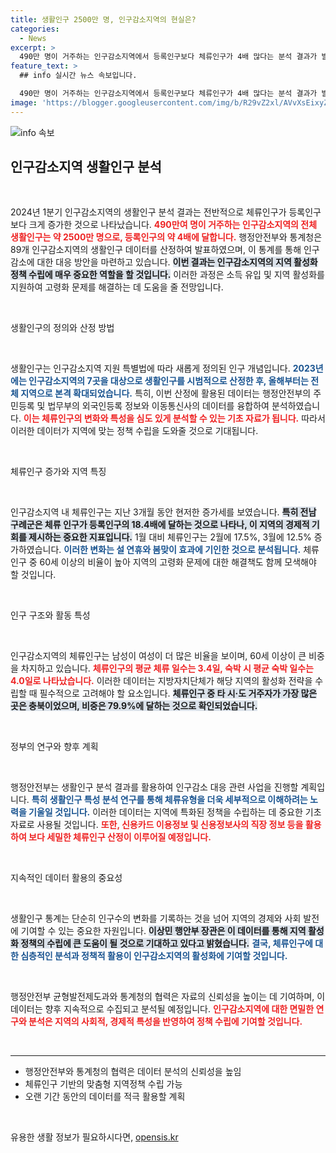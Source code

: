 ```yaml
---
title: 생활인구 2500만 명, 인구감소지역의 현실은?
categories:
  - News
excerpt: >
  490만 명이 거주하는 인구감소지역에서 등록인구보다 체류인구가 4배 많다는 분석 결과가 발표됐다. 특히 전남 구례군은 체류인구가 무려 18.4배에 달해 주목받고 있다. 생활인구 통계가 지역 활성화 정책에 어떻게 활용될지 기대가 모아진다!
feature_text: >
  ## info 실시간 뉴스 속보입니다.

  490만 명이 거주하는 인구감소지역에서 등록인구보다 체류인구가 4배 많다는 분석 결과가 발표됐다. 특히 전남 구례군은 체류인구가 무려 18.4배에 달해 주목받고 있다. 생활인구 통계가 지역 활성화 정책에 어떻게 활용될지 기대가 모아진다!
image: 'https://blogger.googleusercontent.com/img/b/R29vZ2xl/AVvXsEixyZcFfHzMRdzZMjFBmAUKJYCLCGyLL1o632UiGVXcaFdKo_bkvkuCioo0uUKlGfBVcT3P84aROyZIXSBEx3Aw5nCQ3pTgDom1WDC4m8eifvWiAmWEEVb4x6G_l8C0QH225ldMjyaFvpxGEBGNO37VmDTDMHGhJPq73UglMfDca1-0aw/s1600/blogspot.png'
---
```


<p><img src="https://blogger.googleusercontent.com/img/b/R29vZ2xl/AVvXsEixyZcFfHzMRdzZMjFBmAUKJYCLCGyLL1o632UiGVXcaFdKo_bkvkuCioo0uUKlGfBVcT3P84aROyZIXSBEx3Aw5nCQ3pTgDom1WDC4m8eifvWiAmWEEVb4x6G_l8C0QH225ldMjyaFvpxGEBGNO37VmDTDMHGhJPq73UglMfDca1-0aw/s1600/blogspot.png" alt="info 속보" /></p>

<h2 data-ke-size="size26">인구감소지역 생활인구 분석</h2>

<p data-ke-size="size16">&nbsp;</p>

<p>2024년 1분기 인구감소지역의 생활인구 분석 결과는 전반적으로 체류인구가 등록인구보다 크게 증가한 것으로 나타났습니다. <b><span style="color: #ee2323;">490만여 명이 거주하는 인구감소지역의 전체 생활인구는 약 2500만 명으로, 등록인구의 약 4배에 달합니다.</span></b> 행정안전부와 통계청은 89개 인구감소지역의 생활인구 데이터를 산정하여 발표하였으며, 이 통계를 통해 인구감소에 대한 대응 방안을 마련하고 있습니다. <b><span style="background-color: #21538527;">이번 결과는 인구감소지역의 지역 활성화 정책 수립에 매우 중요한 역할을 할 것입니다.</span></b> 이러한 과정은 소득 유입 및 지역 활성화를 지원하여 고령화 문제를 해결하는 데 도움을 줄 전망입니다.</p>

<p data-ke-size="size16">&nbsp;</p>

<p>생활인구의 정의와 산정 방법</p>

<p data-ke-size="size16">&nbsp;</p>

<p>생활인구는 인구감소지역 지원 특별법에 따라 새롭게 정의된 인구 개념입니다. <b><span style="color: #1a5490;">2023년에는 인구감소지역의 7곳을 대상으로 생활인구를 시범적으로 산정한 후, 올해부터는 전체 지역으로 본격 확대되었습니다.</span></b> 특히, 이번 산정에 활용된 데이터는 행정안전부의 주민등록 및 법무부의 외국인등록 정보와 이동통신사의 데이터를 융합하여 분석하였습니다. <b><span style="color: #ee2323;">이는 체류인구의 변화와 특성을 심도 있게 분석할 수 있는 기초 자료가 됩니다.</span></b> 따라서 이러한 데이터가 지역에 맞는 정책 수립을 도와줄 것으로 기대됩니다.</p>

<p data-ke-size="size16">&nbsp;</p>

<p>체류인구 증가와 지역 특징</p>

<p data-ke-size="size16">&nbsp;</p>

<p>인구감소지역 내 체류인구는 지난 3개월 동안 현저한 증가세를 보였습니다. <b><span style="background-color: #21538527;">특히 전남 구례군은 체류 인구가 등록인구의 18.4배에 달하는 것으로 나타나, 이 지역의 경제적 기회를 제시하는 중요한 지표입니다.</span></b> 1월 대비 체류인구는 2월에 17.5%, 3월에 12.5% 증가하였습니다. <b><span style="color: #1a5490;">이러한 변화는 설 연휴와 봄맞이 효과에 기인한 것으로 분석됩니다.</span></b> 체류인구 중 60세 이상의 비율이 높아 지역의 고령화 문제에 대한 해결책도 함께 모색해야 할 것입니다.</p>

<p data-ke-size="size16">&nbsp;</p>

<p>인구 구조와 활동 특성</p>

<p data-ke-size="size16">&nbsp;</p>

<p>인구감소지역의 체류인구는 남성이 여성이 더 많은 비율을 보이며, 60세 이상이 큰 비중을 차지하고 있습니다. <b><span style="color: #ee2323;">체류인구의 평균 체류 일수는 3.4일, 숙박 시 평균 숙박 일수는 4.0일로 나타났습니다.</span></b> 이러한 데이터는 지방자치단체가 해당 지역의 활성화 전략을 수립할 때 필수적으로 고려해야 할 요소입니다. <b><span style="background-color: #21538527;">체류인구 중 타 시·도 거주자가 가장 많은 곳은 충북이었으며, 비중은 79.9%에 달하는 것으로 확인되었습니다.</span></b> </p>

<p data-ke-size="size16">&nbsp;</p>

<p>정부의 연구와 향후 계획</p>

<p data-ke-size="size16">&nbsp;</p>

<p>행정안전부는 생활인구 분석 결과를 활용하여 인구감소 대응 관련 사업을 진행할 계획입니다. <b><span style="color: #1a5490;">특히 생활인구 특성 분석 연구를 통해 체류유형을 더욱 세부적으로 이해하려는 노력을 기울일 것입니다.</span></b> 이러한 데이터는 지역에 특화된 정책을 수립하는 데 중요한 기초 자료로 사용될 것입니다. <b><span style="color: #ee2323;">또한, 신용카드 이용정보 및 신용정보사의 직장 정보 등을 활용하여 보다 세밀한 체류인구 산정이 이루어질 예정입니다.</span></b></p>

<p data-ke-size="size16">&nbsp;</p>

<p>지속적인 데이터 활용의 중요성</p>

<p data-ke-size="size16">&nbsp;</p>

<p>생활인구 통계는 단순히 인구수의 변화를 기록하는 것을 넘어 지역의 경제와 사회 발전에 기여할 수 있는 중요한 자원입니다. <b><span style="background-color: #21538527;">이상민 행안부 장관은 이 데이터를 통해 지역 활성화 정책의 수립에 큰 도움이 될 것으로 기대하고 있다고 밝혔습니다.</span></b> <b><span style="color: #1a5490;">결국, 체류인구에 대한 심층적인 분석과 정책적 활용이 인구감소지역의 활성화에 기여할 것입니다.</span></b></p>

<p data-ke-size="size16">&nbsp;</p>

<p>행정안전부 균형발전제도과와 통계청의 협력은 자료의 신뢰성을 높이는 데 기여하며, 이 데이터는 향후 지속적으로 수집되고 분석될 예정입니다. <b><span style="color: #ee2323;">인구감소지역에 대한 면밀한 연구와 분석은 지역의 사회적, 경제적 특성을 반영하여 정책 수립에 기여할 것입니다.</span></b></p>

<p data-ke-size="size16">&nbsp;</p>

<hr />

<ul>
    <li>행정안전부와 통계청의 협력은 데이터 분석의 신뢰성을 높임</li>
    <li>체류인구 기반의 맞춤형 지역정책 수립 가능</li>
    <li>오랜 기간 동안의 데이터를 적극 활용할 계획</li>
</ul>

<p data-ke-size="size16">&nbsp;</p>
유용한 생활 정보가 필요하시다면, <a href="https://opensis.kr" rel="dofollow">opensis.kr</a>


